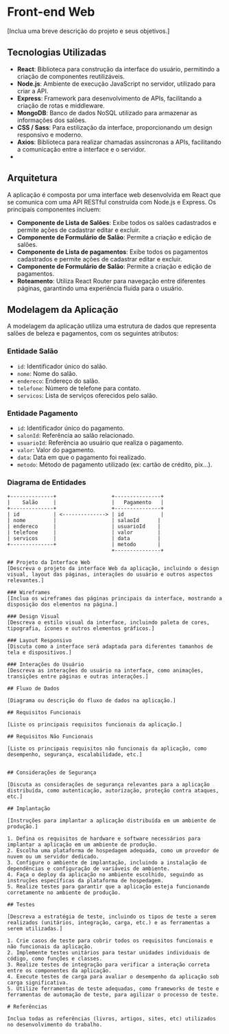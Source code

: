 # Front-end Web

[Inclua uma breve descrição do projeto e seus objetivos.]

## Tecnologias Utilizadas
- **React**: Biblioteca para construção da interface do usuário, permitindo a criação de componentes reutilizáveis.
- **Node.js**: Ambiente de execução JavaScript no servidor, utilizado para criar a API.
- **Express**: Framework para desenvolvimento de APIs, facilitando a criação de rotas e middleware.
- **MongoDB**: Banco de dados NoSQL utilizado para armazenar as informações dos salões.
- **CSS / Sass**: Para estilização da interface, proporcionando um design responsivo e moderno.
- **Axios**: Biblioteca para realizar chamadas assíncronas a APIs, facilitando a comunicação entre a interface e o servidor.
- 
## Arquitetura

A aplicação é composta por uma interface web desenvolvida em React que se comunica com uma API RESTful construída com Node.js e Express. Os principais componentes incluem:
- **Componente de Lista de Salões**: Exibe todos os salões cadastrados e permite ações de cadastrar editar e excluir.
- **Componente de Formulário de Salão**: Permite a criação e edição de salões.
- **Componente de Lista de pagamentos**: Exibe todos os pagamentos cadastrados e permite ações de cadastrar editar e excluir.
- **Componente de Formulário de Salão**: Permite a criação e edição de pagamentos.
- **Roteamento**: Utiliza React Router para navegação entre diferentes páginas, garantindo uma experiência fluida para o usuário.

## Modelagem da Aplicação
A modelagem da aplicação utiliza uma estrutura de dados que representa salões de beleza e pagamentos, com os seguintes atributos:

### Entidade Salão
- `id`: Identificador único do salão.
- `nome`: Nome do salão.
- `endereco`: Endereço do salão.
- `telefone`: Número de telefone para contato.
- `servicos`: Lista de serviços oferecidos pelo salão.

### Entidade Pagamento
- `id`: Identificador único do pagamento.
- `salonId`: Referência ao salão relacionado.
- `usuarioId`: Referência ao usuário que realiza o pagamento.
- `valor`: Valor do pagamento.
- `data`: Data em que o pagamento foi realizado.
- `metodo`: Método de pagamento utilizado (ex: cartão de crédito, pix...).

### Diagrama de Entidades
```plaintext
+--------------+                  +---------------+
|    Salão     |                  |   Pagamento   |
+--------------+                  +---------------+
| id           | <--------------> | id            |
| nome         |                  | salaoId      |
| endereco     |                  | usuarioId    |
| telefone     |                  | valor        |
| servicos     |                  | data         |
+--------------+                  | metodo       |
                                  +---------------+

## Projeto da Interface Web
[Descreva o projeto da interface Web da aplicação, incluindo o design visual, layout das páginas, interações do usuário e outros aspectos relevantes.]

### Wireframes
[Inclua os wireframes das páginas principais da interface, mostrando a disposição dos elementos na página.]

### Design Visual
[Descreva o estilo visual da interface, incluindo paleta de cores, tipografia, ícones e outros elementos gráficos.]

### Layout Responsivo
[Discuta como a interface será adaptada para diferentes tamanhos de tela e dispositivos.]

### Interações do Usuário
[Descreva as interações do usuário na interface, como animações, transições entre páginas e outras interações.]

## Fluxo de Dados

[Diagrama ou descrição do fluxo de dados na aplicação.]

## Requisitos Funcionais

[Liste os principais requisitos funcionais da aplicação.]

## Requisitos Não Funcionais

[Liste os principais requisitos não funcionais da aplicação, como desempenho, segurança, escalabilidade, etc.]


## Considerações de Segurança

[Discuta as considerações de segurança relevantes para a aplicação distribuída, como autenticação, autorização, proteção contra ataques, etc.]

## Implantação

[Instruções para implantar a aplicação distribuída em um ambiente de produção.]

1. Defina os requisitos de hardware e software necessários para implantar a aplicação em um ambiente de produção.
2. Escolha uma plataforma de hospedagem adequada, como um provedor de nuvem ou um servidor dedicado.
3. Configure o ambiente de implantação, incluindo a instalação de dependências e configuração de variáveis de ambiente.
4. Faça o deploy da aplicação no ambiente escolhido, seguindo as instruções específicas da plataforma de hospedagem.
5. Realize testes para garantir que a aplicação esteja funcionando corretamente no ambiente de produção.

## Testes

[Descreva a estratégia de teste, incluindo os tipos de teste a serem realizados (unitários, integração, carga, etc.) e as ferramentas a serem utilizadas.]

1. Crie casos de teste para cobrir todos os requisitos funcionais e não funcionais da aplicação.
2. Implemente testes unitários para testar unidades individuais de código, como funções e classes.
3. Realize testes de integração para verificar a interação correta entre os componentes da aplicação.
4. Execute testes de carga para avaliar o desempenho da aplicação sob carga significativa.
5. Utilize ferramentas de teste adequadas, como frameworks de teste e ferramentas de automação de teste, para agilizar o processo de teste.

# Referências

Inclua todas as referências (livros, artigos, sites, etc) utilizados no desenvolvimento do trabalho.
